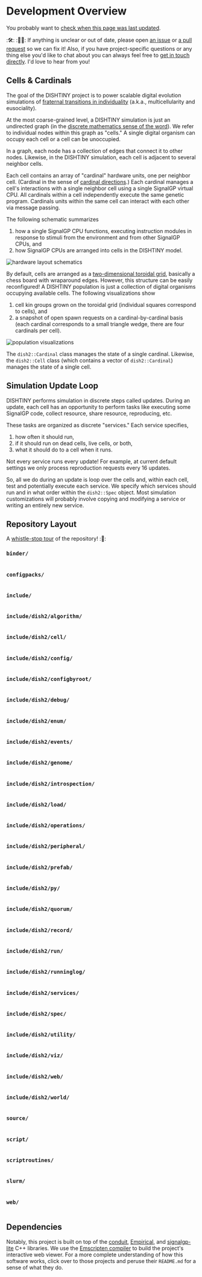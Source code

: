 # Development Overview

You probably want to [check when this page was last updated](https://github.com/mmore500/dishtiny/commits/master/docs/development.md).

::hammer_and_wrench:: ::construction_worker_woman::
If anything is unclear or out of date, please open [an issue](https://github.com/mmore500/dishtiny/issues/new) or [a pull request](https://github.com/mmore500/dishtiny/compare) so we can fix it!
Also, if you have project-specific questions or any thing else you'd like to chat about you can always feel free to [get in touch directly](mailto:m.more500@gmail.com).
I'd love to hear from you!

## Cells & Cardinals

The goal of the DISHTINY project is to power scalable digital evolution simulations of [fraternal transitions in individuality](https://en.wikipedia.org/wiki/The_Major_Transitions_in_Evolution) (a.k.a., multicellularity and eusociality).

At the most coarse-grained level, a DISHTINY simulation is just an undirected graph (in the [discrete mathematics sense of the word](https://en.wikipedia.org/wiki/Graph_theory)).
We refer to individual nodes within this graph as "cells."
A single digital organism can occupy each cell or a cell can be unoccupied.

In a graph, each node has a collection of edges that connect it to other nodes.
Likewise, in the DISHTINY simulation, each cell is adjacent to several neighbor cells.

Each cell contains an array of "cardinal" hardware units, one per neighbor cell.
(Cardinal in the sense of [cardinal directions](https://en.wikipedia.org/wiki/Cardinal_direction).)
Each cardinal manages a cell's interactions with a single neighbor cell using a single SignalGP virtual CPU.
All cardinals within a cell independently execute the same genetic program.
Cardinals units within the same cell can interact with each other via message passing.

The following schematic summarizes
1. how a single SignalGP CPU functions, executing instruction modules in response to stimuli from the environment and from other SignalGP CPUs, and
2. how SignalGP CPUs are arranged into cells in the DISHTINY model.

![hardware layout schematics](docs/assets/hardware.png)

By default, cells are arranged as a [two-dimensional toroidal grid](https://en.wikipedia.org/wiki/Torus_interconnect), basically a chess board with wraparound edges.
However, this structure can be easily reconfigured!
A DISHTINY population is just a collection of digital organisms occupying available cells.
The following visualizations show
1. cell kin groups grown on the toroidal grid (individual squares correspond to cells), and
2. a snapshot of open spawn requests on a cardinal-by-cardinal basis (each cardinal corresponds to a small triangle wedge, there are four cardinals per cell).

![population visualizations](docs/assets/population.png)

The `dish2::Cardinal` class manages the state of a single cardinal.
Likewise, the `dish2::Cell` class (which contains a vector of `dish2::Cardinal`) manages the state of a single cell.

## Simulation Update Loop

DISHTINY performs simulation in discrete steps called updates.
During an update, each cell has an opportunity to perform tasks like executing some SignalGP code, collect resource, share resource, reproducing, etc.

These tasks are organized as discrete "services."
Each service specifies,
1. how often it should run,
2. if it should run on dead cells, live cells, or both,
3. what it should do to a cell when it runs.

Not every service runs every update!
For example, at current default settings we only process reproduction requests every 16 updates.

So, all we do during an update is loop over the cells and, within each cell, test and potentially execute each service.
We specify which services should run and in what order within the `dish2::Spec` object.
Most simulation customizations will probably involve copying and modifying a service or writing an entirely new service.

## Repository Layout

A [whistle-stop tour](https://en.wikipedia.org/wiki/Whistle_stop_train_tour) of the repository!
::steam_locomotive::

### `binder/`

```{include} ../include/dish2/binder/README.md
```

### `configpacks/`

```{include} ../include/dish2/configpacks/README.md
```

### `include/`

```{include} ../include/README.md
```

### `include/dish2/algorithm/`

```{include} ../include/dish2/algorithm/README.md
```

### `include/dish2/cell/`

```{include} ../include/dish2/cell/README.md
```

### `include/dish2/config/`

```{include} ../include/dish2/config/README.md
```

### `include/dish2/configbyroot/`

```{include} ../include/dish2/configbyroot/README.md
```

### `include/dish2/debug/`

```{include} ../include/dish2/debug/README.md
```

### `include/dish2/enum/`

```{include} ../include/dish2/enum/README.md
```

### `include/dish2/events/`

```{include} ../include/dish2/events/README.md
```

### `include/dish2/genome/`

```{include} ../include/dish2/genome/README.md
```

### `include/dish2/introspection/`

```{include} ../include/dish2/introspection/README.md
```

### `include/dish2/load/`

```{include} ../include/dish2/load/README.md
```

### `include/dish2/operations/`

```{include} ../include/dish2/operations/README.md
```

### `include/dish2/peripheral/`

```{include} ../include/dish2/peripheral/README.md
```

### `include/dish2/prefab/`

```{include} ../include/dish2/prefab/README.md
```

### `include/dish2/py/`

```{include} ../include/dish2/py/README.md
```

### `include/dish2/quorum/`

```{include} ../include/dish2/quorum/README.md
```

### `include/dish2/record/`

```{include} ../include/dish2/record/README.md
```

### `include/dish2/run/`

```{include} ../include/dish2/run/README.md
```

### `include/dish2/runninglog/`

```{include} ../include/dish2/runninglog/README.md
```

### `include/dish2/services/`

```{include} ../include/dish2/services/README.md
```

### `include/dish2/spec/`

```{include} ../include/dish2/spec/README.md
```

### `include/dish2/utility/`

```{include} ../include/dish2/utility/README.md
```

### `include/dish2/viz/`

```{include} ../include/dish2/viz/README.md
```

### `include/dish2/web/`

```{include} ../include/dish2/web/README.md
```

### `include/dish2/world/`

```{include} ../include/dish2/world/README.md
```

### `source/`

```{include} ../source/README.md
```

### `script/`

```{include} ../script/README.md
```

### `scriptroutines/`

```{include} ../scriptroutines/README.md
```

### `slurm/`

```{include} ../slurm/README.md
```

### `web/`

```{include} ../web/README.md
```

## Dependencies

Notably, this project is built on top of the [conduit](https://github.com/mmore500/conduit), [Empirical](https://github.com/devosoft/Empirical), and [signalgp-lite](https://github.com/mmore500/signalgp-lite) C++ libraries.
We use the [Emscripten compiler](https://github.com/emscripten-core/emscripten) to build the project's interactive web viewer.
For a more complete understanding of how this software works, click over to those projects and peruse their `README.md` for a sense of what they do.
